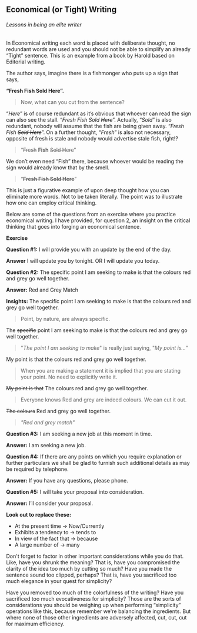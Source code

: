 ## Economical (or Tight) Writing
###### Lessons in being an elite writer

In Economical writing each word is placed with deliberate thought, no redundant words are used and you should not be able to simplify an already “Tight” sentence.
This is an example from a book by Harold based on Editorial writing.

The author says, imagine there is a fishmonger who puts up a sign that says, 

**“Fresh Fish Sold Here”.** 
> Now, what can you cut from the sentence?

“_Here_” is of course redundant as it’s obvious that whoever can read the sign can also see the stall. “_Fresh Fish Sold ~~Here~~_”. Actually, “_Sold_” is also redundant, nobody will assume that the fish are being given away. “_Fresh Fish ~~Sold Here~~_”. On a  further thought, “_Fresh_” is also not necessary, opposite of fresh is stale and nobody would advertise stale fish, right!? 

> “~~Fresh~~ **Fish** ~~Sold Here~~”

We don’t even need “Fish” there, because whoever would be reading the sign would already know that by the smell. 
> “**~~Fresh Fish Sold Here~~**”

This is just a figurative example of upon deep thought how you can eliminate more words. Not to be taken literally. The point was to illustrate how one can employ critical thinking.

Below are some of the questions from an exercise where you practice economical writing. I have provided, for question 2, an insight on the critical thinking that goes into forging an economical sentence.

**Exercise**

**Question #1:** I will provide you with an update by the end of the day.

**Answer** I will update you by tonight. OR I will update you today.

**Question #2:** The specific point I am seeking to make is that the colours red and grey go well together.

**Answer:** Red and Grey Match

**Insights:** 
The specific point I am seeking to make is that the colours red and grey go well together.
> Point, by nature, are always specific.

The ~~specific~~ point I am seeking to make is that the colours red and grey go well together.
> "_The point I am seeking to make_" is really just saying, "_My point is..._"

My point is that the colours red and grey go well together.
> When you are making a statement it is implied that you are stating your point. No need to explicitly write it.

~~My point is that~~ The colours red and grey go well together.
> Everyone knows Red and grey are indeed colours. We can cut it out.

~~The colours~~ Red and grey go well together.

> _"Red and grey match"_

**Question #3:** I am seeking a new job at this moment in time.

**Answer:** I am seeking a new job.

**Question #4:** If there are any points on which you require explanation or further particulars we shall be glad to furnish such additional details as may be required by telephone.

**Answer:** If you have any questions, please phone.

**Question #5:** I will take your proposal into consideration.

**Answer:** I’ll consider your proposal.

**Look out to replace these:**

* At the present time → Now/Currently
* Exhibits a tendency to → tends to
* In view of the fact that → because
* A large number of → many

Don't forget to factor in other important considerations while you do that. Like, have you shrunk the meaning? That is, have you compromised the clarity of the idea too much by cutting so much? Have you made the sentence sound too clipped, perhaps?
That is, have you sacrificed too much elegance in your quest for simplicity? 

Have you removed too much of the colorfulness of the writing? Have you sacrificed too much evocativeness for simplicity? Those are the sorts of considerations you should be weighing up when performing “simplicity” operations like this, because remember we're balancing the ingredients. But where none of those other ingredients are adversely affected, cut, cut, cut for maximum efficiency.

